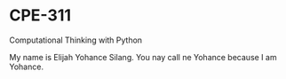 # CPE-311
Computational Thinking with Python

My name is Elijah Yohance Silang. You nay call ne Yohance because I am Yohance.
